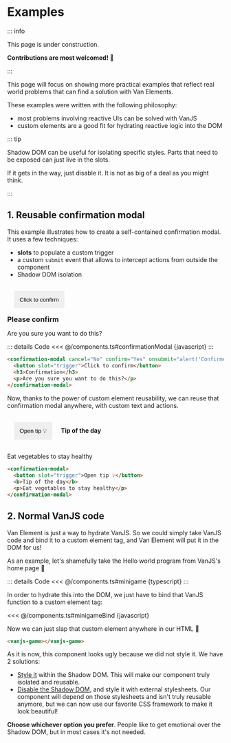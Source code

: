 # Examples

::: info

This page is under construction.

**Contributions are most welcomed! 🙂**

:::

This page will focus on showing more practical examples that reflect real world problems that can find a solution with Van Elements.

These examples were written with the following philosophy:

- most problems involving reactive UIs can be solved with VanJS
- custom elements are a good fit for hydrating reactive logic into the DOM

::: tip

Shadow DOM can be useful for isolating specific styles. Parts that need to be exposed can just live in the slots.

If it gets in the way, just disable it. It is not as big of a deal as you might think.

:::

## 1. Reusable confirmation modal

This example illustrates how to create a self-contained confirmation modal. It uses a few techniques:

- **slots** to populate a custom trigger
- a custom `submit` event that allows to intercept actions from outside the component
- Shadow DOM isolation

<confirmation-modal cancel="No" confirm="Yes" onsubmit="alert('Confirmed')">
  <button slot="trigger" style="margin:1rem;padding:.8rem;border:1px solid var(--vp-c-text-1)">Click to confirm</button>
  <h3 style="margin:0">Please confirm</h3>
  <p>Are you sure you want to do this?</p>
</confirmation-modal>

::: details Code
<<< @/components.ts#confirmationModal {javascript}
:::

```html
<confirmation-modal cancel="No" confirm="Yes" onsubmit="alert('Confirmed')">
  <button slot="trigger">Click to confirm</button>
  <h3>Confirmation</h3>
  <p>Are you sure you want to do this?</p>
</confirmation-modal>
```

Now, thanks to the power of custom element reusability, we can reuse that confirmation modal anywhere, with custom text and actions.

<confirmation-modal>
  <button slot="trigger" style="margin:1rem;padding:.8rem;border:1px solid var(--vp-c-text-1)">Open tip 💡</button>
  <b>Tip of the day</b>
  <p>Eat vegetables to stay healthy</p>
</confirmation-modal>

```html
<confirmation-modal>
  <button slot="trigger">Open tip 💡</button>
  <b>Tip of the day</b>
  <p>Eat vegetables to stay healthy</p>
</confirmation-modal>
```

## 2. Normal VanJS code

Van Element is just a way to hydrate VanJS. So we could simply take VanJS code and bind it to a custom element tag, and Van Element will put it in the DOM for us!

As an example, let's shamefully take the Hello world program from VanJS's home page 🤫

::: details Code
<<< @/components.ts#minigame {typescript}
:::

In order to hydrate this into the DOM, we just have to bind that VanJS function to a custom element tag:

<<< @/components.ts#minigameBind {javascript}

Now we can just slap that custom element anywhere in our HTML 🎉

```html
<vanjs-game></vanjs-game>
```

<vanjs-game></vanjs-game>

As it is now, this component looks ugly because we did not style it. We have 2 solutions:

- [Style it](./learn/styles) within the Shadow DOM. This will make our component truly isolated and reusable.
- [Disable the Shadow DOM](./learn/shadow-options#disable-shadow-dom), and style it with external stylesheets. Our component will depend on those stylesheets and isn't truly reusable anymore, but we can now use our favorite CSS framework to make it look beautiful!

**Choose whichever option you prefer**. People like to get emotional over the Shadow DOM, but in most cases it's not needed.
